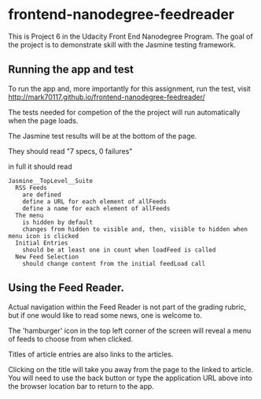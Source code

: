# frontend-nanodegree-feedreader

This is Project 6 in the Udacity Front End Nanodegree Program.
The goal of the project is to demonstrate skill with the Jasmine
testing framework.

## Running the app and test 

To run the app and, more importantly for this assignment, run the test, visit
http://mark70117.github.io/frontend-nanodegree-feedreader/

The tests needed for competion of the the project will run automatically
when the page loads.

The Jasmine test results will be at the bottom of the page.

They should read "7 specs, 0 failures"

in full it should read
```
Jasmine__TopLevel__Suite
  RSS Feeds
    are defined
    define a URL for each element of allFeeds
    define a name for each element of allFeeds
  The menu
    is hidden by default
    changes from hidden to visible and, then, visible to hidden when menu icon is clicked
  Initial Entries
    should be at least one in count when loadFeed is called
  New Feed Selection
    should change content from the initial feedLoad call
```


## Using the Feed Reader.

Actual navigation within the Feed Reader is not part of the
grading rubric, but if one would like to read some news, one
is welcome to.

The 'hamburger' icon in the top left corner of the screen
will reveal a menu of feeds to choose from when clicked.

Titles of article entries are also links to the articles.

Clicking on the title will take you away from the page to
the linked to article.  You will need to use the back button
or type the application URL above into the browser location
bar to return to the app.
